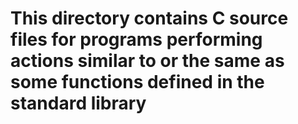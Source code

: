 # This directory contains C source files for programs performing actions similar to or the same as some functions defined in the standard library